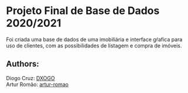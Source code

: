 # Projeto Final de Base de Dados 2020/2021

Foi criada uma base de dados de uma imobiliária e interface gŕafica para uso de clientes, com as possibilidades de listagem e compra de imóveis.

## Authors: 
Diogo Cruz: [DXOGO](https://www.github.com/DXOGO)  
Artur Romão: [artur-romao](https://www.github.com/artur-romao)

